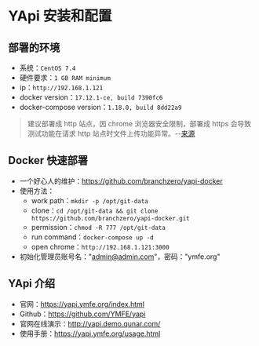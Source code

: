 # YApi 安装和配置


## 部署的环境

- 系统：`CentOS 7.4`
- 硬件要求：`1 GB RAM minimum`
- ip：`http://192.168.1.121`
- docker version：`17.12.1-ce, build 7390fc6`
- docker-compose version：`1.18.0, build 8dd22a9`

> 建议部署成 http 站点，因 chrome 浏览器安全限制，部署成 https 会导致测试功能在请求 http 站点时文件上传功能异常。--[来源](https://yapi.ymfe.org/devops.html)

## Docker 快速部署

- 一个好心人的维护：<https://github.com/branchzero/yapi-docker>
- 使用方法：
	- work path：`mkdir -p /opt/git-data`
	- clone：`cd /opt/git-data && git clone https://github.com/branchzero/yapi-docker.git`
	- permission：`chmod -R 777 /opt/git-data`
	- run command：`docker-compose up -d`
	- open chrome：`http://192.168.1.121:3000`
- 初始化管理员账号名："admin@admin.com"，密码："ymfe.org"

## YApi 介绍

- 官网：<https://yapi.ymfe.org/index.html>
- Github：<https://github.com/YMFE/yapi>
- 官网在线演示：<http://yapi.demo.qunar.com/>
- 使用手册：<https://yapi.ymfe.org/usage.html>
